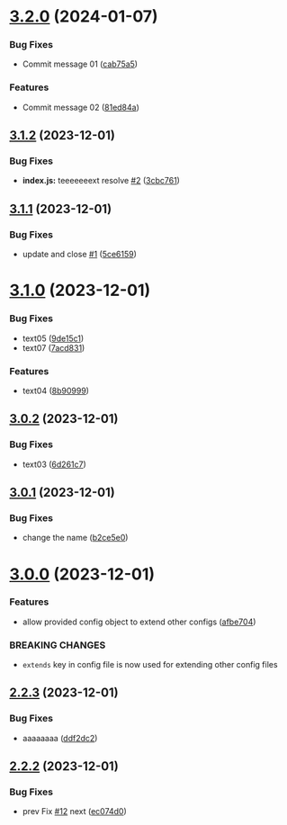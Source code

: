 # [3.2.0](https://github.com/abdolian/abdolian-test-01/compare/v3.1.2...v3.2.0) (2024-01-07)


### Bug Fixes

* Commit message 01 ([cab75a5](https://github.com/abdolian/abdolian-test-01/commit/cab75a54a0fda626e8d76b71b56ed78a1a369995))


### Features

* Commit message 02 ([81ed84a](https://github.com/abdolian/abdolian-test-01/commit/81ed84ae828ea3f1fbc5040478fda445b26e94a3))

## [3.1.2](https://github.com/abdolian/abdolian-test-01/compare/v3.1.1...v3.1.2) (2023-12-01)


### Bug Fixes

* **index.js:** teeeeeeext resolve [#2](https://github.com/abdolian/abdolian-test-01/issues/2) ([3cbc761](https://github.com/abdolian/abdolian-test-01/commit/3cbc7612436b7db8dd6e1ebd3fcbd90182ea87f3))

## [3.1.1](https://github.com/abdolian/abdolian-test-01/compare/v3.1.0...v3.1.1) (2023-12-01)


### Bug Fixes

* update and close [#1](https://github.com/abdolian/abdolian-test-01/issues/1) ([5ce6159](https://github.com/abdolian/abdolian-test-01/commit/5ce6159e18fca698aeb5f00cc16461ffee61f419))

# [3.1.0](https://github.com/abdolian/abdolian-test-01/compare/v3.0.2...v3.1.0) (2023-12-01)


### Bug Fixes

* text05 ([9de15c1](https://github.com/abdolian/abdolian-test-01/commit/9de15c1c5f63922fac3b3abc519594d6f1684246))
* text07 ([7acd831](https://github.com/abdolian/abdolian-test-01/commit/7acd83138db2d7befcba845ee1df3b6e78857f04))


### Features

* text04 ([8b90999](https://github.com/abdolian/abdolian-test-01/commit/8b9099924ebdc12139e5c4d7cd7034fc2414e363))

## [3.0.2](https://github.com/abdolian/abdolian-test-01/compare/v3.0.1...v3.0.2) (2023-12-01)


### Bug Fixes

* text03 ([6d261c7](https://github.com/abdolian/abdolian-test-01/commit/6d261c7bb6d6f914329221f2c34c4a770b000d08))

## [3.0.1](https://github.com/abdolian/abdolian-test-01/compare/v3.0.0...v3.0.1) (2023-12-01)


### Bug Fixes

* change the name ([b2ce5e0](https://github.com/abdolian/abdolian-test-01/commit/b2ce5e056253ed64f04c7147ee8fece35ac66e68))

# [3.0.0](https://github.com/abdolian/abdolian-test-01/compare/v2.2.3...v3.0.0) (2023-12-01)


### Features

* allow provided config object to extend other configs ([afbe704](https://github.com/abdolian/abdolian-test-01/commit/afbe70467babf750dc5df55e4cff52ce3d9170b9))


### BREAKING CHANGES

* `extends` key in config file is now used for extending other config files

## [2.2.3](https://github.com/abdolian/abdolian-test-01/compare/v2.2.2...v2.2.3) (2023-12-01)


### Bug Fixes

* aaaaaaaa ([ddf2dc2](https://github.com/abdolian/abdolian-test-01/commit/ddf2dc29b7e1b227c7beff00ed5df1a828dce5c5))

## [2.2.2](https://github.com/abdolian/abdolian-test-01/compare/v2.2.1...v2.2.2) (2023-12-01)


### Bug Fixes

* prev Fix [#12](https://github.com/abdolian/abdolian-test-01/issues/12) next ([ec074d0](https://github.com/abdolian/abdolian-test-01/commit/ec074d008c3a4c39bb6e80fb6e3741fbfbc5c637))
